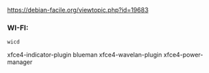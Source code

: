https://debian-facile.org/viewtopic.php?id=19683


### WI-FI:
```
wicd
```



xfce4-indicator-plugin
blueman
xfce4-wavelan-plugin
xfce4-power-manager
